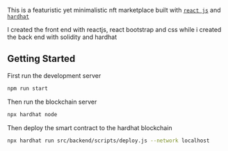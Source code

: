 This is a featuristic yet minimalistic nft marketplace built with [`react js`]('https://reactjs.org/') and [`hardhat`]('https://hardhat.org/')

I created the front end with reactjs, react bootstrap and css while i created the back end with solidity and hardhat

## Getting Started
First run the development server
```bash
npm run start
```
Then run the blockchain server
```bash
npx hardhat node
```

Then deploy the smart contract to the hardhat blockchain
```bash
npx hardhat run src/backend/scripts/deploy.js --network localhost
```